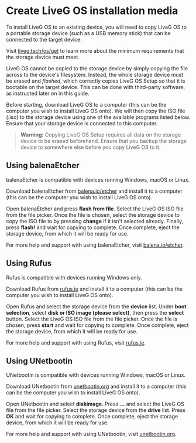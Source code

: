 # Create LiveG OS installation media
To install LiveG OS to an existing device, you will need to copy LiveG OS to a portable storage device (such as a USB memory stick) that can be connected to the target device.

Visit [liveg.tech/os/get](https://liveg.tech/os/get) to learn more about the minimum requirements that the storage device must meet.

LiveG OS cannot be copied to the storage device by simply copying the file across to the device's filesystem. Instead, the whole storage device must be erased and _flashed_, which correctly copies LiveG OS Setup so that it is bootable on the target device. This can be done with third-party software, as instructed later on in this guide.

Before starting, download LiveG OS to a computer (this can be the computer you wish to install LiveG OS onto). We will then copy the ISO file (.iso) to the storage device using one of the available programs listed below. Ensure that your storage device is connected to this computer.

> **Warning:** Copying LiveG OS Setup requires all data on the storage device to be erased beforehand. Ensure that you backup the storage device to somewhere else before you copy LiveG OS to it.

## Using balenaEtcher
balenaEtcher is compatible with devices running Windows, macOS or Linux.

Download balenaEtcher from [balena.io/etcher](https://www.balena.io/etcher/) and install it to a computer (this can be the computer you wish to install LiveG OS onto).

Open balenaEtcher and press **flash from file**. Select the LiveG OS ISO file from the file picker. Once the file is chosen, select the storage device to copy the ISO file to by pressing **change** if it isn't selected already. Finally, press **flash!** and wait for copying to complete. Once complete, eject the storage device, from which it will be ready for use.

For more help and support with using balenaEtcher, visit [balena.io/etcher](https://www.balena.io/etcher/).

## Using Rufus
Rufus is compatible with devices running Windows only.

Download Rufus from [rufus.ie](https://rufus.ie/) and install it to a computer (this can be the computer you wish to install LiveG OS onto).

Open Rufus and select the storage device from the **device** list. Under **boot selection**, select **disk or ISO image (please select)**, then press the **select** button. Select the LiveG OS ISO file from the file picker. Once the file is chosen, press **start** and wait for copying to complete. Once complete, eject the storage device, from which it will be ready for use.

For more help and support with using Rufus, visit [rufus.ie](https://rufus.ie/).

## Using UNetbootin
UNetbootin is compatible with devices running Windows, macOS or Linux.

Download UNetbootin from [unetbootin.org](https://unetbootin.org/) and install it to a computer (this can be the computer you wish to install LiveG OS onto).

Open UNetbootin and select **diskimage**. Press **...** and select the LiveG OS file from the file picker. Select the storage device from the **drive** list. Press **OK** and wait for copying to complete. Once complete, eject the storage device, from which it will be ready for use.

For more help and support with using UNetbootin, visit [unetbootin.org](https://unetbootin.org/).